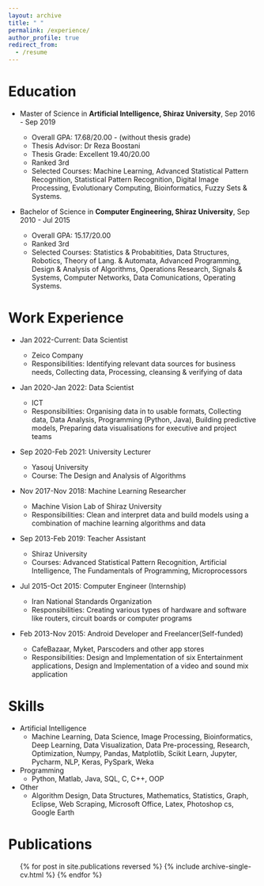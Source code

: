 ```yaml
---
layout: archive
title: " "
permalink: /experience/
author_profile: true
redirect_from:
  - /resume
---
```



Education
======
* Master of Science in **Artificial Intelligence, Shiraz University**, Sep 2016 - Sep 2019
  * Overall GPA: 17.68/20.00 - (without thesis grade)
  * Thesis Advisor: Dr Reza Boostani
  * Thesis Grade: Excellent 19.40/20.00
  * Ranked 3rd
  * Selected Courses: Machine Learning, Advanced Statistical Pattern Recognition, Statistical Pattern Recognition, Digital Image Processing, Evolutionary Computing, Bioinformatics, Fuzzy Sets & Systems.

* Bachelor of Science in **Computer Engineering, Shiraz University**, Sep 2010 - Jul 2015
  * Overall GPA: 15.17/20.00
  * Ranked 3rd
  * Selected Courses: Statistics & Probabitities, Data Structures, Robotics, Theory of Lang. & Automata, Advanced Programming, Design & Analysis of Algorithms, Operations Research, Signals & Systems, Computer Networks, Data Comunications, Operating Systems.

Work Experience
======
* Jan 2022-Current: Data Scientist
  * Zeico Company
  * Responsibilities: Identifying relevant data sources for business needs, Collecting data, Processing, cleansing & verifying of data

* Jan 2020-Jan 2022: Data Scientist
  * ICT
  * Responsibilities: Organising data in to usable formats, Collecting data, Data Analysis, Programming (Python, Java), Building predictive models, Preparing data visualisations for executive and project teams

* Sep 2020-Feb 2021: University Lecturer
  * Yasouj University
  * Course: The Design and Analysis of Algorithms

* Nov 2017-Nov 2018: Machine Learning Researcher
  * Machine Vision Lab of Shiraz University
  * Responsibilities: Clean and interpret data and build models using a combination of machine learning algorithms and data
 
* Sep 2013-Feb 2019: Teacher Assistant
  * Shiraz University
  * Courses: Advanced Statistical Pattern Recognition, Artificial Intelligence, The Fundamentals of Programming, Microprocessors
  
* Jul 2015-Oct 2015: Computer Engineer (Internship)
  * Iran National Standards Organization
  * Responsibilities: Creating various types of hardware and software like routers, circuit boards or computer programs

* Feb 2013-Nov 2015: Android Developer and Freelancer(Self-funded)
  * CafeBazaar, Myket, Parscoders and other app stores
  * Responsibilities: Design and Implementation of six Entertainment applications, Design and Implementation of a video and sound mix application


Skills
======
* Artificial Intelligence
  * Machine Learning, Data Science, Image Processing, Bioinformatics, Deep Learning, Data Visualization, Data Pre-processing, Research, Optimization, Numpy, Pandas, Matplotlib, Scikit Learn, Jupyter, Pycharm, NLP, Keras, PySpark, Weka
* Programming 
  * Python, Matlab, Java, SQL, C, C++, OOP
* Other 
  * Algorithm Design, Data Structures, Mathematics, Statistics, Graph, Eclipse, Web Scraping, Microsoft Office, Latex, Photoshop cs, Google Earth

Publications
======
  <ul>{% for post in site.publications reversed %}
    {% include archive-single-cv.html %}
  {% endfor %}</ul>
  
